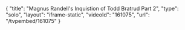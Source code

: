 {
    "title": "Magnus Randell's Inquistion of Todd Bratrud Part 2",
    "type": "solo",
    "layout": "iframe-static",
    "videoId": "161075",
    "url": "\/tvpembed\/161075"
}